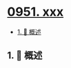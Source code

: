 # [0951. xxx](https://github.com/Tdahuyou/TNotes.leetcode/tree/main/notes/0951.%20xxx)

<!-- region:toc -->

- [1. 📝 概述](#1--概述)

<!-- endregion:toc -->

## 1. 📝 概述
